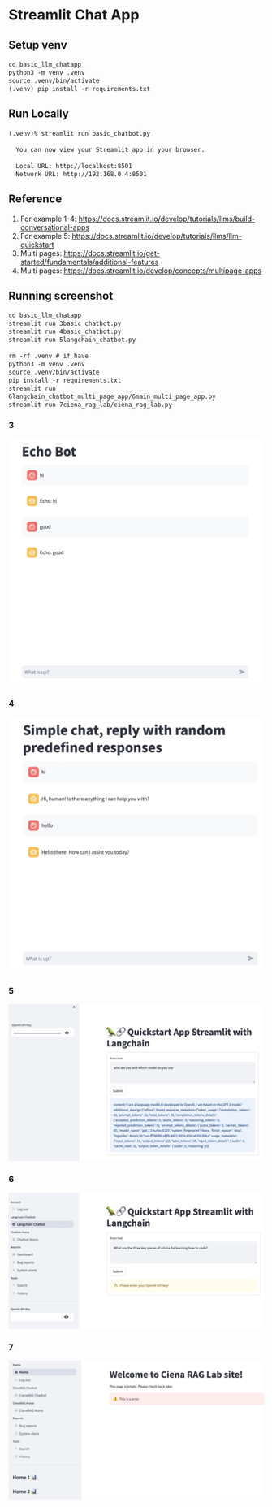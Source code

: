# Streamlit Chat App

## Setup venv

```linux
cd basic_llm_chatapp
python3 -m venv .venv
source .venv/bin/activate
(.venv) pip install -r requirements.txt
```

## Run Locally

```linux
(.venv)% streamlit run basic_chatbot.py

  You can now view your Streamlit app in your browser.

  Local URL: http://localhost:8501
  Network URL: http://192.168.0.4:8501
```

## Reference
1. For example 1-4: https://docs.streamlit.io/develop/tutorials/llms/build-conversational-apps 
2. For example 5: https://docs.streamlit.io/develop/tutorials/llms/llm-quickstart
3. Multi pages: https://docs.streamlit.io/get-started/fundamentals/additional-features
4. Multi pages: https://docs.streamlit.io/develop/concepts/multipage-apps


## Running screenshot

```
cd basic_llm_chatapp
streamlit run 3basic_chatbot.py
streamlit run 4basic_chatbot.py
streamlit run 5langchain_chatbot.py

rm -rf .venv # if have
python3 -m venv .venv
source .venv/bin/activate
pip install -r requirements.txt
streamlit run 6langchain_chatbot_multi_page_app/6main_multi_page_app.py
streamlit run 7ciena_rag_lab/ciena_rag_lab.py
```

### 3
![](./imgs/3.png)

### 4
![](./imgs/4.png)

### 5
![](./imgs/5.png)

### 6
![](./imgs/6.png)

### 7
![](./imgs/7.png)

